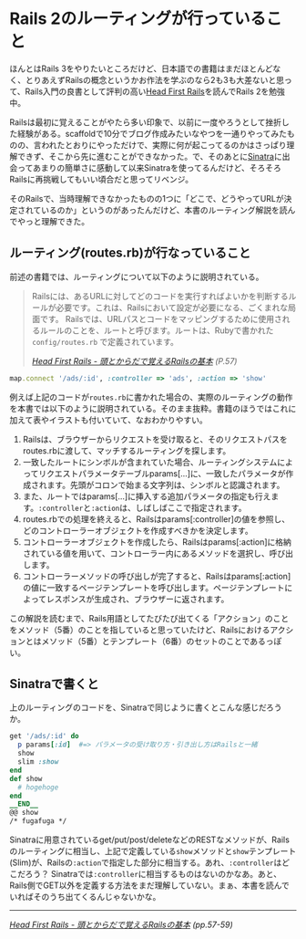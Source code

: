 # Rails 2のルーティングが行っていること

ほんとはRails 3をやりたいところだけど、日本語での書籍はまだほとんどなく、とりあえずRailsの概念というかお作法を学ぶのなら2も3も大差ないと思って、Rails入門の良書として評判の高い[Head First Rails](http://www.amazon.co.jp/o/ASIN/4873114381/ruedap-22/)を読んでRails 2を勉強中。

Railsは最初に覚えることがやたら多い印象で、以前に一度やろうとして挫折した経験がある。scaffoldで10分でブログ作成みたいなやつを一通りやってみたものの、言われたとおりにやっただけで、実際に何が起こってるのかはさっぱり理解できず、そこから先に進むことができなかった。で、そのあとに[Sinatra](http://www.sinatrarb.com/intro-jp.html)に出会ってあまりの簡単さに感動して以来Sinatraを使ってるんだけど、そろそろRailsに再挑戦してもいい頃合だと思ってリベンジ。

そのRailsで、当時理解できなかったものの1つに「どこで、どうやってURLが決定されているのか」というのがあったんだけど、本書のルーティング解説を読んでやっと理解できた。

<!-- READMORE -->

## ルーティング(routes.rb)が行なっていること

前述の書籍では、ルーティングについて以下のように説明されている。

> Railsには、あるURLに対してどのコードを実行すればよいかを判断するルールが必要です。これは、Railsにおいて設定が必要になる、ごくまれな局面です。
> Railsでは、URLパスとコードをマッピングするために使用されるルールのことを、ルートと呼びます。ルートは、Rubyで書かれた `config/routes.rb` で定義されています。
>
> <cite>[Head First Rails - 頭とからだで覚えるRailsの基本](http://www.amazon.co.jp/o/ASIN/4873114381/ruedap-22/) (P.57)</cite>

~~~ ruby
map.connect '/ads/:id', :controller => 'ads', :action => 'show'
~~~

例えば上記のコードが`routes.rb`に書かれた場合の、実際のルーティングの動作を本書では以下のように説明されている。そのまま抜粋。書籍のほうではこれに加えて表やイラストも付いていて、なおわかりやすい。

1. Railsは、ブラウザーからリクエストを受け取ると、そのリクエストパスをroutes.rbに渡して、マッチするルーティングを探します。
2. 一致したルートにシンボルが含まれていた場合、ルーティングシステムによってリクエストパラメータテーブルparams[...]に、一致したパラメータが作成されます。先頭がコロンで始まる文字列は、シンボルと認識されます。
3. また、ルートではparams[...]に挿入する追加パラメータの指定も行えます。`:controller`と`:action`は、しばしばここで指定されます。
4. routes.rbでの処理を終えると、Railsはparams[:controller]の値を参照し、どのコントローラーオブジェクトを作成すべきかを決定します。
5. コントローラーオブジェクトを作成したら、Railsはparams[:action]に格納されている値を用いて、コントローラー内にあるメソッドを選択し、呼び出します。
6. コントローラーメソッドの呼び出しが完了すると、Railsはparams[:action]の値に一致するページテンプレートを呼び出します。ページテンプレートによってレスポンスが生成され、ブラウザーに返されます。

この解説を読むまで、Rails用語としてたびたび出てくる「アクション」のことをメソッド（5番）のことを指していると思っていたけど、Railsにおけるアクションとはメソッド（5番）とテンプレート（6番）のセットのことであるっぽい。

## Sinatraで書くと

上のルーティングのコードを、Sinatraで同じように書くとこんな感じだろうか。

~~~ ruby
get '/ads/:id' do
  p params[:id]  #=> パラメータの受け取り方・引き出し方はRailsと一緒
  show
  slim :show
end
def show
  # hogehoge
end
__END__
@@ show
/* fugafuga */
~~~

Sinatraに用意されているget/put/post/deleteなどのRESTなメソッドが、Railsのルーティングに相当し、上記で定義している`show`メソッドと`show`テンプレート(Slim)が、Railsの`:action`で指定した部分に相当する。あれ、`:controller`はどこだろう？ Sinatraでは`:controller`に相当するものはないのかなあ。あと、Rails側でGET以外を定義する方法をまだ理解していない。まぁ、本書を読んでいればそのうち出てくるんじゃないかな。

---

<cite>[Head First Rails - 頭とからだで覚えるRailsの基本](http://www.amazon.co.jp/o/ASIN/4873114381/ruedap-22/) (pp.57-59)</cite>
